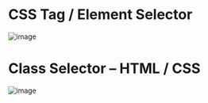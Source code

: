 # CSS Tag / Element Selector
![image](https://github.com/user-attachments/assets/1ce70849-fa44-44e4-a7c6-adbee760b225)
# Class Selector – HTML / CSS 
![image](https://github.com/user-attachments/assets/b7d945de-eaa7-47b6-a872-7f887577f4ae)
